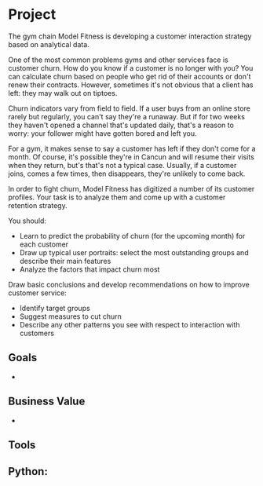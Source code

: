 # Project

The gym chain Model Fitness is developing a customer interaction strategy based on analytical data.

One of the most common problems gyms and other services face is customer churn. How do you know if a customer is no longer with you? You can calculate churn based on people who get rid of their accounts or don't renew their contracts. However, sometimes it's not obvious that a client has left: they may walk out on tiptoes.

Churn indicators vary from field to field. If a user buys from an online store rarely but regularly, you can't say they're a runaway. But if for two weeks they haven't opened a channel that's updated daily, that's a reason to worry: your follower might have gotten bored and left you.

For a gym, it makes sense to say a customer has left if they don't come for a month. Of course, it's possible they're in Cancun and will resume their visits when they return, but's that's not a typical case. Usually, if a customer joins, comes a few times, then disappears, they're unlikely to come back.

In order to fight churn, Model Fitness has digitized a number of its customer profiles. Your task is to analyze them and come up with a customer retention strategy.

You should:

- Learn to predict the probability of churn (for the upcoming month) for each customer
- Draw up typical user portraits: select the most outstanding groups and describe their main features
- Analyze the factors that impact churn most

Draw basic conclusions and develop recommendations on how to improve customer service:
* Identify target groups
* Suggest measures to cut churn
* Describe any other patterns you see with respect to interaction with customers

## Goals

-

## Business Value

-

## Tools
Python:
- 
